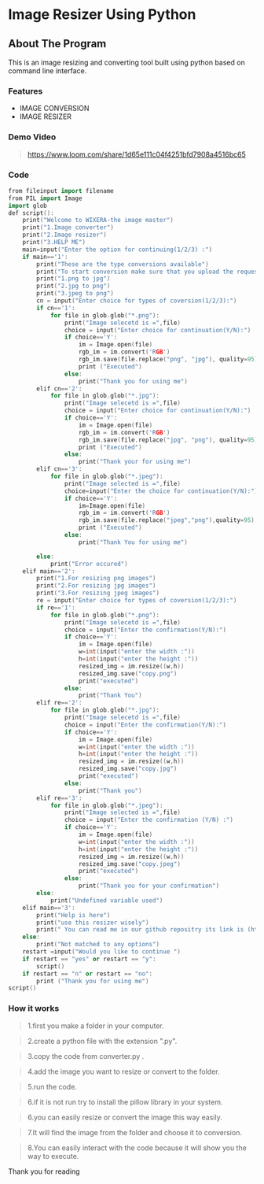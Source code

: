 # Image Resizer Using Python

## About The Program

This is an  image resizing and converting tool built using python based on command line interface.

### Features

 - IMAGE CONVERSION
 - IMAGE RESIZER

 ### Demo Video
> https://www.loom.com/share/1d65e111c04f4251bfd7908a4516bc65

### Code

```ino
from fileinput import filename
from PIL import Image
import glob
def script():
    print("Welcome to WIXERA-the image master")
    print("1.Image converter")
    print("2.Image resizer")
    print("3.HELP ME")
    main=input("Enter the option for continuing(1/2/3) :")
    if main=='1':
        print("These are the type conversions available")
        print("To start conversion make sure that you upload the requested image here at a time")
        print("1.png to jpg")
        print("2.jpg to png")
        print("3.jpeg to png")
        cn = input("Enter choice for types of coversion(1/2/3):")
        if cn=='1':
            for file in glob.glob("*.png"):
                print("Image selecetd is =",file)
                choice = input("Enter choice for continuation(Y/N):")
                if choice=='Y':
                    im = Image.open(file)
                    rgb_im = im.convert('RGB')
                    rgb_im.save(file.replace("png", "jpg"), quality=95)
                    print ("Executed")
                else:
                    print("Thank you for using me")
        elif cn=='2':
            for file in glob.glob("*.jpg"):
                print("Image selecetd is =",file)
                choice = input("Enter choice for continuation(Y/N):")
                if choice=='Y':
                    im = Image.open(file)
                    rgb_im = im.convert('RGB')
                    rgb_im.save(file.replace("jpg", "png"), quality=95)
                    print ("Executed")
                else:
                    print("Thank your for using me")
        elif cn=='3':
            for file in glob.glob("*.jpeg"):
                print("Image selected is =",file)
                choice=input("Enter the choice for continuation(Y/N):")
                if choice=='Y':
                    im=Image.open(file)
                    rgb_im = im.convert('RGB')
                    rgb_im.save(file.replace("jpeg","png"),quality=95)
                    print ("Executed")
                else:
                    print("Thank You for using me")

        else:
            print("Error occured")
    elif main=='2':
        print("1.For resizing png images")
        print("2.For resizing jpg images")
        print("3.For resizing jpeg images")
        re = input("Enter choice for types of coversion(1/2/3):")
        if re=='1':
            for file in glob.glob("*.png"):
                print("Image selecetd is =",file)
                choice = input("Enter the confirmation(Y/N):")
                if choice=='Y':
                    im = Image.open(file)
                    w=int(input("enter the width :"))
                    h=int(input("enter the height :"))
                    resized_img = im.resize((w,h))
                    resized_img.save("copy.png")
                    print("executed")
                else:
                    print("Thank You")
        elif re=='2':
            for file in glob.glob("*.jpg"):
                print("Image selecetd is =",file)
                choice = input("Enter the confirmation(Y/N):")
                if choice=='Y':
                    im = Image.open(file)
                    w=int(input("enter the width :"))
                    h=int(input("enter the height :"))
                    resized_img = im.resize((w,h))
                    resized_img.save("copy.jpg")
                    print("executed")
                else:
                    print("Thank you")
        elif re=='3':
            for file in glob.glob("*.jpeg"):
                print("Image selected is =",file)
                choice = input("Enter the confirmation (Y/N) :")
                if choice=='Y':
                    im = Image.open(file)
                    w=int(input("enter the width :"))
                    h=int(input("enter the height :"))
                    resized_img = im.resize((w,h))
                    resized_img.save("copy.jpeg")
                    print("executed")
                else:
                    print("Thank you for your confirmation")
        else:
            print("Undefined variable used")
    elif main=='3':
        print("Help is here")
        print("use this resizer wisely")
        print(" You can read me in our github repositry its link is (https://github.com/Jeevan1310/Image_resizer)")
    else:
        print("Not matched to any options")
    restart =input("Would you like to continue ")
    if restart == "yes" or restart == "y":
        script()
    if restart == "n" or restart == "no":
        print ("Thank you for using me")
script()
```

### How it works

> 1.first you make a folder in your computer.

> 2.create a python file with the extension ".py".

> 3.copy the code from converter.py .

> 4.add the image you want to resize or convert to the folder.

> 5.run the code.

> 6.if it is not run try to install the pillow library in your system.

> 6.you can easily resize or convert the image this way easily.

> 7.It will find the image from the folder and choose it to conversion.

> 8.You can easily interact with the code because it will show you the way to execute.

Thank you for reading 